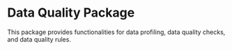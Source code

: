 # Data Quality Package

This package provides functionalities for data profiling, data quality checks, and data quality rules.
